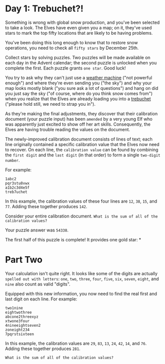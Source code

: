 # Day 1: Trebuchet?!

Something is wrong with global snow production, and you've been selected to take a look. The Elves have even given you a map; on it, they've used stars to mark the top fifty locations that are likely to be having problems.

You've been doing this long enough to know that to restore snow operations, you need to check all `fifty stars` by December 25th.

Collect stars by solving puzzles. Two puzzles will be made available on each day in the Advent calendar; the second puzzle is unlocked when you complete the first. Each puzzle grants `one star`. Good luck!

You try to ask why they can't just use a [weather machine](https://adventofcode.com/2015/day/1) ("not powerful enough") and where they're even sending you ("the sky") and why your map looks mostly blank ("you sure ask a lot of questions") and hang on did you just say the sky ("of course, where do you think snow comes from") when you realize that the Elves are already loading you into a [trebuchet](https://en.wikipedia.org/wiki/Trebuchet) ("please hold still, we need to strap you in").

As they're making the final adjustments, they discover that their calibration document (your puzzle input) has been `amended` by a very young Elf who was apparently just excited to show off her art skills. Consequently, the Elves are having trouble reading the values on the document.

The newly-improved calibration document consists of lines of text; each line originally contained a specific calibration value that the Elves now need to recover. On each line, the `calibration value` can be found by combining the `first digit` and the `last digit` (in that order) to form a single `two-digit number`.

For example:

```text
1abc2
pqr3stu8vwx
a1b2c3d4e5f
treb7uchet
```

In this example, the calibration values of these four lines are `12`, `38`, `15`, and `77`. Adding these together produces `142`.

Consider your entire calibration document. `What is the sum of all of the calibration values?`

Your puzzle answer was `54338`.

The first half of this puzzle is complete! It provides one gold star: *

# Part Two

Your calculation isn't quite right. It looks like some of the digits are actually `spelled out with letters`: `one`, `two`, `three`, `four`, `five`, `six`, `seven`, `eight`, and `nine` also count as valid "digits".

Equipped with this new information, you now need to find the real first and last digit on each line. For example:

```text
two1nine
eightwothree
abcone2threexyz
xtwone3four
4nineeightseven2
zoneight234
7pqrstsixteen
```

In this example, the calibration values are `29`, `83`, `13`, `24`, `42`, `14`, and `76`. Adding these together produces `281`.

`What is the sum of all of the calibration values?`